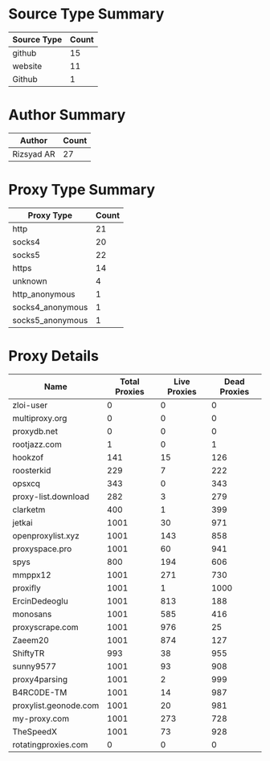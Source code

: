 # Source Type Summary

| Source Type | Count |
|-------------|-------|
| github | 15 |
| website | 11 |
| Github | 1 |


# Author Summary

| Author | Count |
|--------|-------|
| Rizsyad AR | 27 |


# Proxy Type Summary

| Proxy Type | Count |
|------------|-------|
| http | 21 |
| socks4 | 20 |
| socks5 | 22 |
| https | 14 |
| unknown | 4 |
| http_anonymous | 1 |
| socks4_anonymous | 1 |
| socks5_anonymous | 1 |


# Proxy Details

| Name | Total Proxies | Live Proxies | Dead Proxies |
|------|---------------|--------------|---------------|
| zloi-user | 0 | 0 | 0 |
| multiproxy.org | 0 | 0 | 0 |
| proxydb.net | 0 | 0 | 0 |
| rootjazz.com | 1 | 0 | 1 |
| hookzof | 141 | 15 | 126 |
| roosterkid | 229 | 7 | 222 |
| opsxcq | 343 | 0 | 343 |
| proxy-list.download | 282 | 3 | 279 |
| clarketm | 400 | 1 | 399 |
| jetkai | 1001 | 30 | 971 |
| openproxylist.xyz | 1001 | 143 | 858 |
| proxyspace.pro | 1001 | 60 | 941 |
| spys | 800 | 194 | 606 |
| mmppx12 | 1001 | 271 | 730 |
| proxifly | 1001 | 1 | 1000 |
| ErcinDedeoglu | 1001 | 813 | 188 |
| monosans | 1001 | 585 | 416 |
| proxyscrape.com | 1001 | 976 | 25 |
| Zaeem20 | 1001 | 874 | 127 |
| ShiftyTR | 993 | 38 | 955 |
| sunny9577 | 1001 | 93 | 908 |
| proxy4parsing | 1001 | 2 | 999 |
| B4RC0DE-TM | 1001 | 14 | 987 |
| proxylist.geonode.com | 1001 | 20 | 981 |
| my-proxy.com | 1001 | 273 | 728 |
| TheSpeedX | 1001 | 73 | 928 |
| rotatingproxies.com | 0 | 0 | 0 |
